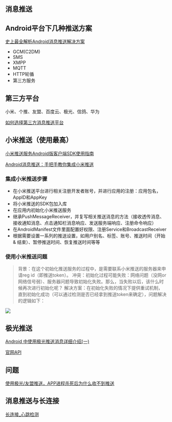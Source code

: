 ## 消息推送

## Android平台下几种推送方案

[史上最全解析Android消息推送解决方案](http://www.jianshu.com/p/b61a49e0279f)

- GCM(C2DM)
- SMS
- XMPP
- MQTT
- HTTP轮循
- 第三方服务

## 第三方平台

小米、个推、友盟、百度云、极光、信鸽、华为

[如何选择第三方消息推送平台](http://www.jianshu.com/p/d77eaca4e52a)

## 小米推送（使用最高）

[小米推送服务Android版客户端SDK使用指南](https://dev.mi.com/doc/?p=544)

[Android消息推送：手把手教你集成小米推送](http://www.jianshu.com/p/b1134bebc2d4)

### 集成小米推送步骤
- 在小米推送平台进行相关注册开发者账号，并进行应用的注册：应用包名，AppID和AppKey
- 将小米推送的SDK包加入库
- 在应用内初始化小米推送服务
- 继承PushMessageReceiver，并复写相关推送消息的方法（接收透传消息、接收通知消息、点击通知栏消息响应、发送服务端响应、注册命令响应）
- 在AndroidManifest文件里面配置好权限、注册Service和BroadcastReceiver
- 根据需要设置一系列的推送设置，如用户别名、标签、账号、推送时间（开始 & 结束）、暂停推送时间、恢复推送时间等等

### 使用小米推送问题
> 背景：在这个初始化推送服务的过程中，是需要联系小米推送的服务器来申请reg id（即推送token）。
> 冲突：初始化过程可能失败：网络问题（没网or网络信号弱）、服务器问题导致初始化失败。那么，当失败以后，该什么时候再次进行初始化呢？
> 解决方案：在初始化失败的情况下提供重试机制，直到初始化成功（可以通过检测是否已经拿到推送token来确定），问题解决的逻辑如下：

<img src="http://upload-images.jianshu.io/upload_images/944365-5309c2e10d7e2932.png?imageMogr2/auto-orient/strip%7CimageView2/2/w/1240">

## 极光推送

[Android 中使用极光推送消息详细介绍(一)](http://blog.csdn.net/Greathfs/article/details/52076367)

[官网API](http://docs.jiguang.cn/jpush/client/Android/android_api/)

## 问题

[使用极光/友盟推送，APP进程杀死后为什么收不到推送](http://www.cnblogs.com/yangwujun/p/5789969.html)

## 消息推送与长连接

[长连接_心跳检测](https://github.com/mazouri/SeniorAndroidDev/blob/master/android/socket/%E9%95%BF%E8%BF%9E%E6%8E%A5_%E5%BF%83%E8%B7%B3%E6%A3%80%E6%B5%8B.md)
